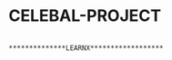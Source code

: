 # CELEBAL-PROJECT


                                                                                      **************LEARNX******************
